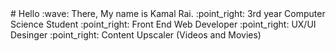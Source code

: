 <picture>

<picture/>
# Hello :wave: There, My name is Kamal Rai.
:point_right: 3rd year Computer Science Student 
:point_right: Front End Web Developer 
:point_right: UX/UI Desinger 
:point_right: Content Upscaler (Videos and Movies)
